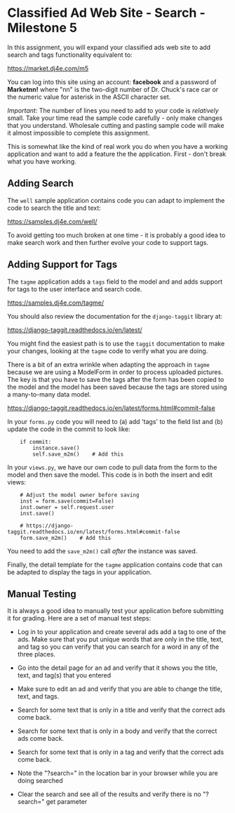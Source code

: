 
Classified Ad Web Site - Search - Milestone 5
=============================================

In this assignment, you will expand your classified ads web site to add search and tags
functionality equivalent to:

https://market.dj4e.com/m5

You can log into this site using
an account: <b>facebook</b> and a password of <b>Marketnn!</b> where "nn" is the
two-digit number of Dr. Chuck's race car or the numeric value for asterisk in the ASCII character set.

*Important*: The number of lines you need to add to your code is *relatively* small.  Take your time
read the sample code carefully - only make changes that you understand.  Wholesale cutting and
pasting sample code will make it almost impossible to complete this assignment.

This is somewhat like the kind of real work you do when you have a working application and want to add a feature
the the application.  First - don't break what you have working.

Adding Search
-------------

The `well` sample application contains code you can adapt to implement the code to search
the title and text:

https://samples.dj4e.com/well/

To avoid getting too much broken at one time - it is probably a good idea to make search work
and then further evolve your code to support tags.

Adding Support for Tags
-----------------------

The `tagme` application adds a `tags` field to the model and and adds support for tags
to the user interface and search code.

https://samples.dj4e.com/tagme/

You should also review the documentation for the `django-taggit` library at:

https://django-taggit.readthedocs.io/en/latest/

You might find the easiest path is to use the `taggit` documentation to make your changes,
looking at the `tagme` code to verify what you are doing.

There is a bit of an extra wrinkle when adapting the approach in `tagme` because we are
using a ModelForm in order to process uploaded pictures.  The key is that you have to
save the tags after the form has been copied to the model and the model has been saved because
the tags are stored using a many-to-many data model.

https://django-taggit.readthedocs.io/en/latest/forms.html#commit-false

In your `forms.py` code you will need to (a) add 'tags' to the field list and (b) update the
code in the commit to look like:

        if commit:
            instance.save()
            self.save_m2m()    # Add this

In your `views.py`, we have our own code to pull data from the form to the model and then
save the model.  This code is in both the insert and edit views:

        # Adjust the model owner before saving
        inst = form.save(commit=False)
        inst.owner = self.request.user
        inst.save()

        # https://django-taggit.readthedocs.io/en/latest/forms.html#commit-false
        form.save_m2m()    # Add this

You need to add the `save_m2m()` call *after* the instance was saved.

Finally, the detail template for the `tagme` application contains code that can be adapted to
display the tags in your application.

Manual Testing
--------------

It is always a good idea to manually test your application before submitting it for grading.  Here
are a set of manual test steps:

* Log in to your application and create several ads add a tag to one of the ads.  Make sure that
you put unique words that are only in the title, text, and tag so you can verify that you can search
for a word in any of the three places.

* Go into the detail page for an ad and verify that it shows you the title, text, and tag(s) that you entered

* Make sure to edit an ad and verify that you are able to change the title, text, and tags.

* Search for some text that is only in a title and verify that the correct ads come back.

* Search for some text that is only in a body and verify that the correct ads come back.

* Search for some text that is only in a tag and verify that the correct ads come back.

* Note the "?search=" in the location bar in your browser while you are doing searched

* Clear the search and see all of the results and verify there is no "?search=" get parameter

